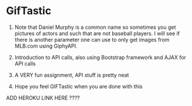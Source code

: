 # GifTastic

1. Note that Daniel Murphy is a common name so sometimes you get pictures of actors and such that are not baseball players. I will see if there is another parameter one can use to only get images from MLB.com using GiphyAPI.

2. Introduction to API calls, also using Bootstrap framework and AJAX for API calls

3. A VERY fun assignment, API stuff is pretty neat 

4. Hope you feel GIFTastic when you are done with this

ADD HEROKU LINK HERE ????
